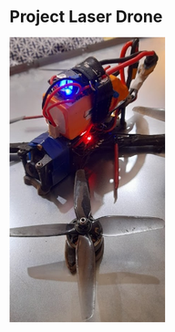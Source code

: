 # Project Laser Drone
 <img src="https://github.com/GR3Y-SCALE/Laser_Drone/blob/main/visual-assets/drone%20orthographic.jpg" style="width:auto;height:500px;"> 
